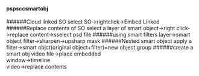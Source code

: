 #### pspsccsmartobj
######Cloud linked SO
select SO->rightclick->Embed Linked
######Replace contents of SO
select a layer of smart object->right click->replace content->sselect psd file
######using smart filters
layer->smart object
filter->sharpen->upsharp mask
######Nested smart object
apply a filter->smart objct(original object+filter)=new object group
######create a smart obj video
file->place embedded  
window->timeline  
video->replace contents
